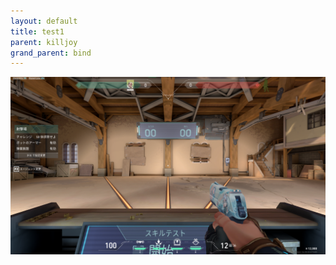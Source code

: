 ```yaml
---
layout: default
title: test1
parent: killjoy
grand_parent: bind
---
```


![sample](/image/valorant_sample.png)